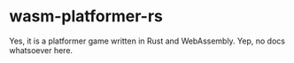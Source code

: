 # wasm-platformer-rs
Yes, it is a platformer game written in Rust and WebAssembly. Yep, no docs whatsoever here.
